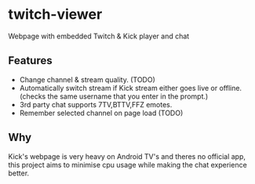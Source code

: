 # twitch-viewer
Webpage with embedded Twitch & Kick player and chat

## Features

- Change channel & stream quality. (TODO)
- Automatically switch stream if Kick stream either goes live or offline. (checks the same username that you enter in the prompt.)
- 3rd party chat supports 7TV,BTTV,FFZ emotes.
- Remember selected channel on page load (TODO)
## Why

Kick's webpage is very heavy on Android TV's and theres no official app, this project aims to minimise cpu usage while making the chat experience better. 